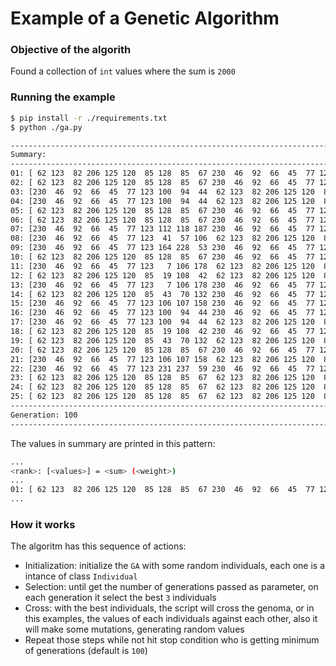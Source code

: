 # Example of a Genetic Algorithm

### Objective of the algorith

Found a collection of `int` values where the sum is `2000`

### Running the example

```sh
$ pip install -r ./requirements.txt
$ python ./ga.py

--------------------------------------------------------------------------------------------------
Summary:
--------------------------------------------------------------------------------------------------
01: [ 62 123  82 206 125 120  85 128  85  67 230  46  92  66  45  77 123 100  94  44] = 2000 (  0)
02: [ 62 123  82 206 125 120  85 128  85  67 230  46  92  66  45  77 123 100  94  44] = 2000 (  0)
03: [230  46  92  66  45  77 123 100  94  44  62 123  82 206 125 120  85 128  85  67] = 2000 (  0)
04: [230  46  92  66  45  77 123 100  94  44  62 123  82 206 125 120  85 128  85  67] = 2000 (  0)
05: [ 62 123  82 206 125 120  85 128  85  67 230  46  92  66  45  77 123  72 168   4] = 2006 (  6)
06: [ 62 123  82 206 125 120  85 128  85  67 230  46  92  66  45  77 123  37 179  33] = 2011 ( 11)
07: [230  46  92  66  45  77 123 112 118 187 230  46  92  66  45  77 123 100  94  44] = 2013 ( 13)
08: [230  46  92  66  45  77 123  41  57 106  62 123  82 206 125 120  85 128  85  67] = 1966 ( 34)
09: [230  46  92  66  45  77 123 164 228  53 230  46  92  66  45  77 123 100  94  44] = 2041 ( 41)
10: [ 62 123  82 206 125 120  85 128  85  67 230  46  92  66  45  77 123   7 106 178] = 2053 ( 53)
11: [230  46  92  66  45  77 123   7 106 178  62 123  82 206 125 120  85 128  85  67] = 2053 ( 53)
12: [ 62 123  82 206 125 120  85  19 108  42  62 123  82 206 125 120  85  19 108  42] = 1944 ( 56)
13: [230  46  92  66  45  77 123   7 106 178 230  46  92  66  45  77 123   7 106 178] = 1940 ( 60)
14: [ 62 123  82 206 125 120  85  43  70 132 230  46  92  66  45  77 123 103  30  51] = 1911 ( 89)
15: [230  46  92  66  45  77 123 106 107 158 230  46  92  66  45  77 123 106 107 158] = 2100 (100)
16: [230  46  92  66  45  77 123 100  94  44 230  46  92  66  45  77 123 180  28  91] = 1895 (105)
17: [230  46  92  66  45  77 123 100  94  44  62 123  82 206 125 120  85  19 108  42] = 1889 (111)
18: [ 62 123  82 206 125 120  85  19 108  42 230  46  92  66  45  77 123 100  94  44] = 1889 (111)
19: [ 62 123  82 206 125 120  85  43  70 132  62 123  82 206 125 120  85 128  85  67] = 2131 (131)
20: [ 62 123  82 206 125 120  85 128  85  67 230  46  92  66  45  77 123 106 107 158] = 2133 (133)
21: [230  46  92  66  45  77 123 106 107 158  62 123  82 206 125 120  85 128  85  67] = 2133 (133)
22: [230  46  92  66  45  77 123 231 237  59 230  46  92  66  45  77 123  37 179  33] = 2134 (134)
23: [ 62 123  82 206 125 120  85 128  85  67  62 123  82 206 125 120  85 128  85  67] = 2166 (166)
24: [ 62 123  82 206 125 120  85 128  85  67  62 123  82 206 125 120  85 128  85  67] = 2166 (166)
25: [ 62 123  82 206 125 120  85 128  85  67  62 123  82 206 125 120  85 128  85  67] = 2166 (166)
--------------------------------------------------------------------------------------------------
Generation: 100
--------------------------------------------------------------------------------------------------
```

The values in summary are printed in this pattern:

```sh
...
<rank>: [<values>] = <sum> (<weight>)
...
01: [ 62 123  82 206 125 120  85 128  85  67 230  46  92  66  45  77 123 100  94  44] = 2000 (  0)
...
```

### How it works

The algoritm has this sequence of actions:

 * Initialization: initialize the `GA` with some random individuals, each one is a intance of class `Individual`
 * Selection: until get the number of generations passed as parameter, on each generation it select the best `3` individuals
 * Cross: with the best individuals, the script will cross the genoma, or in this examples, the values of each individuals against each other, also it will make some mutations, generating random values
 * Repeat those steps while not hit stop condition who is getting minimum of generations (default is `100`)

